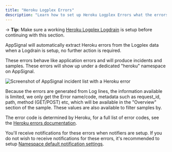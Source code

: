 ```yaml
---
title: "Heroku Logplex Errors"
description: "Learn how to set up Heroku Logplex Errors what the errors mean."
---
```


-> **Tip:** Make sure a working [Heroku Logplex Logdrain](/herou/setup-logdrain.html) is setup before continuing with this section.

AppSignal will automatically extract Heroku errors from the Logplex data when a Logdrain is setup, no further action is required.

These errors behave like application errors and will produce incidents and samples. These errors will show up under a dedicated "heroku" namespace on AppSignal.

![Screenshot of AppSignal incident list with a Heroku error](/assets/images/screenshots/heroku-errors-screenshot.png)


Because the errors are generated from Log lines, the information available is limited, we only get the Error name/code, metadata such as request_id, path, method (GET/POST) etc, which will be available in the "Overview" section of the sample. These values are also available to filter samples by.

The error code is determined by Heroku, for a full list of error codes, see the [Heroku errors documentation](https://devcenter.heroku.com/articles/error-codes).

You'll receive notifications for these errors when notifiers are setup. If you do not wish to receive notifications for these errors, it's recommended to setup [Namespace default notification settings](application/notification-settings.html).
